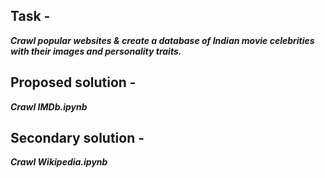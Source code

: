 ## Task -
**_Crawl popular websites & create a database of Indian movie celebrities with their images and personality traits._**

## Proposed solution -
**_Crawl IMDb.ipynb_**

## Secondary solution -
**_Crawl Wikipedia.ipynb_**
